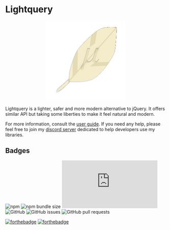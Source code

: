 # Lightquery

<center><img src="./logo/logo.png" alt="Lightquery logo" style="max-width: 250px;"/></center>

Lightquery is a lighter, safer and more modern alternative to jQuery. It offers similar API but taking
some liberties to make it feel natural and modern.

For more information, consult the [user guide](https://voltra.github.io/lightquery). If you need any help,
please feel free to join my [discord server](https://discord.gg/JtWAjbw) dedicated to help developers use my libraries.

## Badges

![npm](https://img.shields.io/npm/v/light_query) ![npm bundle size](https://img.shields.io/bundlephobia/min/lightquery) ![GitHub file size in bytes](https://img.shields.io/github/size/Voltra/lightquery/dist/index.js) ![GitHub](https://img.shields.io/github/license/Voltra/lightquery) ![GitHub issues](https://img.shields.io/github/issues-raw/Voltra/lightquery) ![GitHub pull requests](https://img.shields.io/github/issues-pr-raw/Voltra/lightquery)



[![forthebadge](https://forthebadge.com/images/badges/built-with-love.svg)](https://forthebadge.com) [![forthebadge](https://forthebadge.com/images/badges/made-with-javascript.svg)](https://forthebadge.com)
